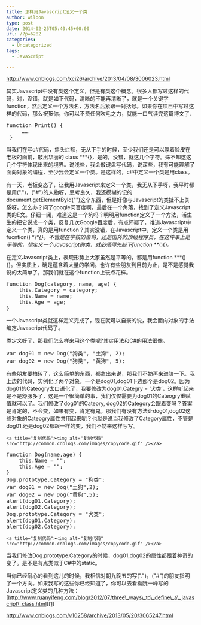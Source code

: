 ```yaml
---
title: 怎样用Javascript定义一个类
author: wiloon
type: post
date: 2014-02-25T05:40:45+00:00
url: /?p=6282
categories:
  - Uncategorized
tags:
  - JavaScript

---
```

http://www.cnblogs.com/xcj26/archive/2013/04/08/3006023.html

其实Javascript中没有类这个定义，但是有类这个概念。很多人都写过这样的代码，对，没错，就是如下代码，清晰的不能再清晰了，就是一个关键字 function，然后定义一个方法名，方法名后紧跟一对括号。如果你在项目中写过这样的代码，那么祝贺你，你可以不费任何吹毛之力，就能一口气读完这篇博文了.


  <pre>function Print() {
     ……
 }</pre>


当我们在写c#代码，焦头烂额，无从下手的时候，至少我们还是可以厚着脸皮在老板的面前，敲出华丽的 class \***{}，是的，没错，就这几个字符。殊不知这这几个字符体现出来的境界。说浅些，我会敲键盘写代码，说深些，我有可能理解了面向对象的编程，至少我会定义一个类。是这样的，c#中定义一个类是用class。

有一天，老板变态了，让我用Javascript来定义一个类，我无从下手呀，我平时都是用(".")，("#")的人物呀，思考良久，我还模糊的记的document.getElementById("")这个东西，但是好像与Javascript的类扯不上关系呀。怎么办？问了google问百度啊，最后在一个角落，找到了定义Javascript类的E文。仔细一阅，难道这是一个坑吗？明明用function定义了一个方法，活生生的把它说成一个类，反复几次Google百度后，有点怀疑了，难道Javascript中定义一个类，真的是用function？其实没错，在Javascript中，定义一个类是用fucntion() \*\\*\*{}。不管是在学校的菜鸟，还是国外的顶级程序员，在这件事上是平等的，想定义一个Javascript的类，就必须得先敲下function \*\**(){}。

在定义Javascript类上，表现形势上大家虽然是平等的，都是用function \***(){}。但实质上，确是蕴含着大量的学问。也许有些朋友到目前为止，是不是感觉我说的太简单了，那我们就在这个function上玩点花样。


  <pre>function Dog(category, name, age) {
    this.Category = category;
    this.Name = name;
    this.Age = age;
}</pre>


一个Javascript类就这样定义完成了，现在就可以自豪的说，我会面向对象的手法编定Javascript代码了。

类定义好了，那我们怎么样来用这个类呢?其实用法和C#的用法很像。


  <pre>var dog01 = new Dog("狗类", "土狗", 2);
var dog02 = new Dog("狗类", "黄狗", 5);</pre>


有些朋友要拍砖了，这么简单的东西，都拿出来说，那我们不妨再来进阶一下。我上边的代码，实例化了两个对象，一个是dog01,dog01下边那个是dog02。因为dog01的Cateogry太口语化了，我要修改为dog01.Categry = &#8216;犬类&#8217;，这样听起来是不是舒服多了，这是一个很简单的事，我们仅仅需要为dog01的Cateogry重赋值就可以了。我们修改了dog01的Cateory, dog02的Category会跟着变吗？答案是肯定的，不会变，如果有变，肯定有鬼。那我们有没有方法让dog01,dog02这些对象的Cateogry属性共用起来呢？也就是说当我修改了Category属性，不管是dog01,还是dog02都跟一样的变，我们不妨来这样写写。


  
    <a title="复制代码"><img alt="复制代码" src="http://common.cnblogs.com/images/copycode.gif" /></a>
  
  
  <pre>function Dog(name,age) {
    this.Name = "";
    this.Age = "";
}
Dog.prototype.Category = "狗类";
var dog01 = new Dog("土狗",2);
var dog02 = new Dog("黄狗",5);
alert(dog01.Category);
alert(dog02.Category);
Dog.prototype.Category = "犬类";
alert(dog01.Category);
alert(dog02.Category);</pre>
  
  
    <a title="复制代码"><img alt="复制代码" src="http://common.cnblogs.com/images/copycode.gif" /></a>
  


当我们修改Dog.prototype.Category的时候，dog01,dog02的属性都跟着神奇的变了。是不是有点类似于C#中的static。

当你已经耐心的看到这儿的时候，我相信对朝九晚五的写(".")，("#")的朋友指明了一个方向。如果我写的这些你已经知道了，你可以去看看阮一峰写的 Javascript定义类的几种方法：[http://www.ruanyifeng.com/blog/2012/07/three\_ways\_to\_define\_a\_javascript\_class.html][1]

<http://www.cnblogs.com/v10258/archive/2013/05/20/3065247.html>



 [1]: http://www.ruanyifeng.com/blog/2012/07/three_ways_to_define_a_javascript_class.html